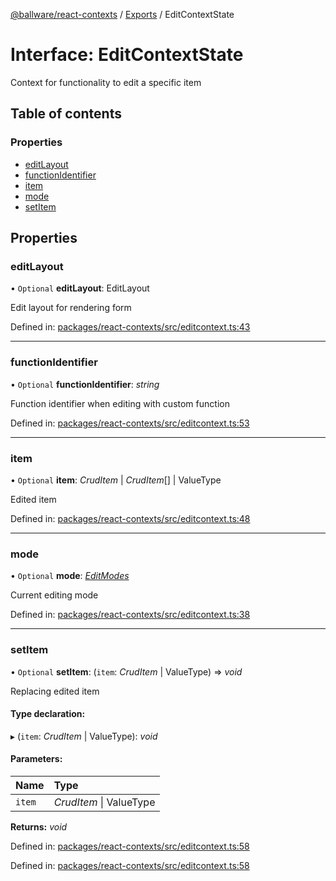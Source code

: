 [@ballware/react-contexts](../README.md) / [Exports](../modules.md) / EditContextState

# Interface: EditContextState

Context for functionality to edit a specific item

## Table of contents

### Properties

- [editLayout](editcontextstate.md#editlayout)
- [functionIdentifier](editcontextstate.md#functionidentifier)
- [item](editcontextstate.md#item)
- [mode](editcontextstate.md#mode)
- [setItem](editcontextstate.md#setitem)

## Properties

### editLayout

• `Optional` **editLayout**: EditLayout

Edit layout for rendering form

Defined in: [packages/react-contexts/src/editcontext.ts:43](https://github.com/ballware/ballware-client/blob/88ab695/packages/react-contexts/src/editcontext.ts#L43)

___

### functionIdentifier

• `Optional` **functionIdentifier**: *string*

Function identifier when editing with custom function

Defined in: [packages/react-contexts/src/editcontext.ts:53](https://github.com/ballware/ballware-client/blob/88ab695/packages/react-contexts/src/editcontext.ts#L53)

___

### item

• `Optional` **item**: *CrudItem* \| *CrudItem*[] \| ValueType

Edited item

Defined in: [packages/react-contexts/src/editcontext.ts:48](https://github.com/ballware/ballware-client/blob/88ab695/packages/react-contexts/src/editcontext.ts#L48)

___

### mode

• `Optional` **mode**: [*EditModes*](../enums/editmodes.md)

Current editing mode

Defined in: [packages/react-contexts/src/editcontext.ts:38](https://github.com/ballware/ballware-client/blob/88ab695/packages/react-contexts/src/editcontext.ts#L38)

___

### setItem

• `Optional` **setItem**: (`item`: *CrudItem* \| ValueType) => *void*

Replacing edited item

#### Type declaration:

▸ (`item`: *CrudItem* \| ValueType): *void*

#### Parameters:

Name | Type |
:------ | :------ |
`item` | *CrudItem* \| ValueType |

**Returns:** *void*

Defined in: [packages/react-contexts/src/editcontext.ts:58](https://github.com/ballware/ballware-client/blob/88ab695/packages/react-contexts/src/editcontext.ts#L58)

Defined in: [packages/react-contexts/src/editcontext.ts:58](https://github.com/ballware/ballware-client/blob/88ab695/packages/react-contexts/src/editcontext.ts#L58)
